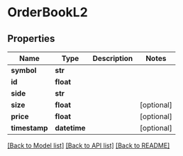 # OrderBookL2

## Properties
Name | Type | Description | Notes
------------ | ------------- | ------------- | -------------
**symbol** | **str** |  | 
**id** | **float** |  | 
**side** | **str** |  | 
**size** | **float** |  | [optional] 
**price** | **float** |  | [optional] 
**timestamp** | **datetime** |  | [optional] 

[[Back to Model list]](../README.md#documentation-for-models) [[Back to API list]](../README.md#documentation-for-api-endpoints) [[Back to README]](../README.md)


